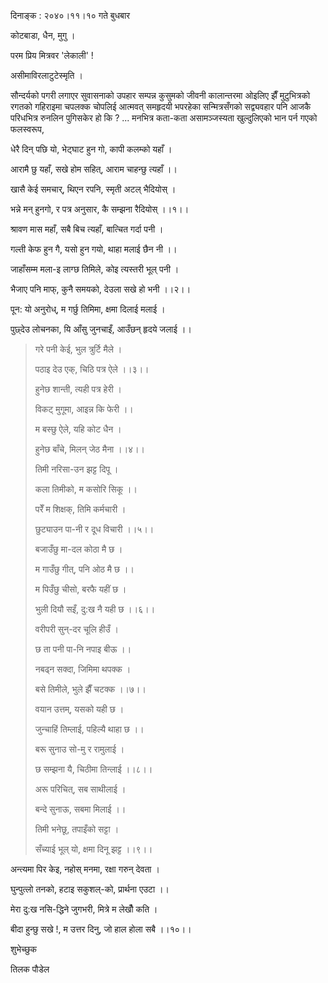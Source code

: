दिनाङ्क : २०४०।११।१० गते बुधबार

कोटबाडा, धैन, मुगु ।

परम प्रिय मित्रवर \'लेकाली\' !

असीमाविरलाटुटेस्मृति ।

सौन्दर्यको पगरी लगाएर सुवासनाको उपहार सम्पन्न कुसुमको जीवनी कालान्तरमा ओइलिए झैँ
मुटुभित्रको रगतको गहिराइमा चपलक्क चोपलिई आत्मवत् समहृदयी भपरहेका सन्मित्रसँगको
सद्व्यवहार पनि आजकै परिधभित्र रुनलिन पुगिसकेर हो कि ? \... मनभित्र कता-कता
असामञ्जस्यता खुल्दुलिएको भान पर्न गएको फलस्वरूप,

धेरै दिन् पछि यो, भेट्घाट हुन गो, कापी कलम्को यहाँ ।

आरामै छु यहाँ, सखे होम सहित्, आराम चाहन्छु त्यहाँ ।।

खासै केई समचार्, थिएन रपनि, स्मृती अटल् भैदियोस् ।

भन्ने मन् हुनगो, र पत्र अनुसार, कै सम्झना रैदियोस् ।।१।।

श्रावण मास महाँ, सबै बिच त्यहाँ, बात्चित गर्दा पनी ।

गल्ती केफ हुन गै, यसो हुन गयो, थाहा मलाई छैन नी ।।

जाहाँसम्म मला-इ लाग्छ तिमिले, कोइ त्यस्तरी भूल् पनी ।

भैजाए पनि माफ्, कुनै समयको, देउला सखे हो भनी ।।२।।

पून: यो अनुरोध्, म गर्छु तिमिमा, क्षमा दिलाई मलाई ।

पुछ्देउ लोचनका, यि आँसु जुनचाइँ, आउँछन् हृदये जलाई ।।

> गरे पनी केई, भुल त्रुर्टि मैले ।
>
> पठाइ देउ एक्, चिठि पत्र ऐले ।।३।।
>
> हुनेछ शान्ती, त्यही पत्र हेरी ।
>
> विकट् मुगूमा, आइन्न कि फेरी ।।
>
> म बस्छु ऐले, यहि कोट धैन ।
>
> हुनेछ बाँचे, मिलन् जेठ मैना ।।४।।
>
> तिमी नरिसा-उन झट्ट दिपू ।
>
> कला तिमीको, म कसोरि सिकू ।।
>
> परेँ म शिक्षक्, तिमि कर्मचारी ।
>
> छुट्याउन पा-नी र दूध विचारी ।।५।।
>
> बजाउँछु मा-दल कोठा मै छ ।
>
> म गाउँछु गीत्, पनि ओठ मै छ ।।
>
> म पिउँछु चीसो, बरफै यहीं छ ।
>
> भुली दियौ सइँ, दु:ख नै यही छ ।।६।।
>
> वरीपरी सुन्-दर चूलि हीउँ ।
>
> छ ता पनी पा-नि नपाइ बीऊ ।।
>
> नबढ्न सक्दा, जिमिमा थपक्क ।
>
> बसे तिमीले, भुले झैँ चटक्क ।।७।।
>
> वयान उत्तम्, यसको यही छ ।
>
> जुन्चाहिं तिम्लाई, पहिल्यै थाहा छ ।।
>
> बरू सुनाउ सो-मु र रामुलाई ।
>
> छ सम्झना यै, चिठीमा तिन्लाई ।।८।।
>
> अरू परिचित्, सब साथीलाई ।
>
> बन्दे सुनाऊ, सबमा मिलाई ।।
>
> तिमी भनेछू, तपाइँको सट्टा ।
>
> सँच्याई भूल् यो, क्षमा दिनू झट्ट ।।९।।

अन्त्यमा पिर केइ, नहोस् मनमा, रक्षा गरुन् देवता ।

घुन्पुत्लो तनको, हटाइ सकुशल्-को, प्रार्थना एउटा ।।

मेरा दु:ख नसि-द्धिने जुगभरी, मित्रे म लेखौँ कति ।

बीदा हुन्छु सखे !, म उत्तर दिनु, जो हाल होला सबै ।।१०।।

शुभेच्छुक

तिलक पौडेल
